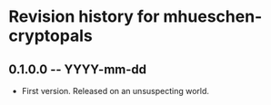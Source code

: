 # Revision history for mhueschen-cryptopals

## 0.1.0.0  -- YYYY-mm-dd

* First version. Released on an unsuspecting world.
